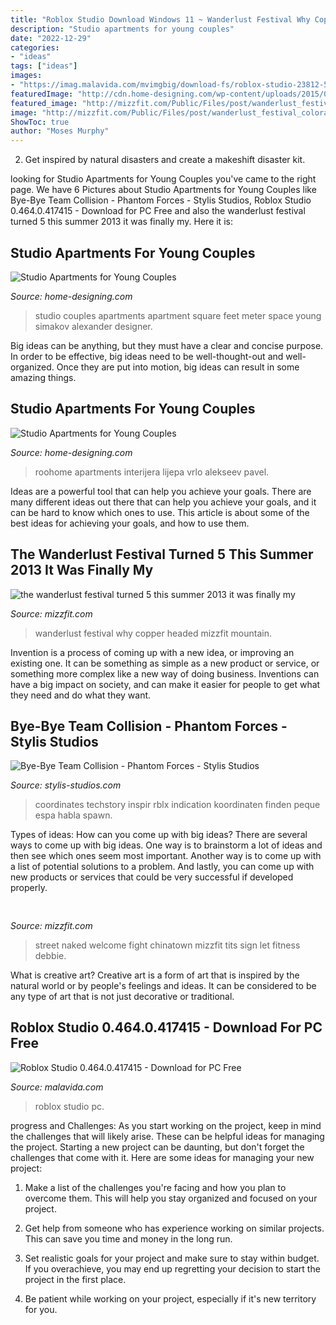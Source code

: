 ```yaml
---
title: "Roblox Studio Download Windows 11 ~ Wanderlust Festival Why Copper Headed Mizzfit Mountain"
description: "Studio apartments for young couples"
date: "2022-12-29"
categories:
- "ideas"
tags: ["ideas"]
images:
- "https://imag.malavida.com/mvimgbig/download-fs/roblox-studio-23812-5.jpg"
featuredImage: "http://cdn.home-designing.com/wp-content/uploads/2015/07/wood-tv-stand.jpg"
featured_image: "http://mizzfit.com/Public/Files/post/wanderlust_festival_colorado_copper_mountain_review_event_for_women_yogis_mizzfit_fitness_fashion_866d74767a.jpg"
image: "http://mizzfit.com/Public/Files/post/wanderlust_festival_colorado_copper_mountain_review_event_for_women_yogis_mizzfit_fitness_fashion_866d74767a.jpg"
ShowToc: true
author: "Moses Murphy"
---
```



2. Get inspired by natural disasters and create a makeshift disaster kit.

	

		
looking for Studio Apartments for Young Couples you've came to the right page. We have 6 Pictures about Studio Apartments for Young Couples like Bye-Bye Team Collision - Phantom Forces - Stylis Studios, Roblox Studio 0.464.0.417415 - Download for PC Free and also the wanderlust festival turned 5 this summer 2013 it was finally my. Here it is:
		
    
## Studio Apartments For Young Couples

<img loading=lazy src="http://cdn.home-designing.com/wp-content/uploads/2015/07/small-studio-apartment.jpg" onerror="this.onerror=null;this.src='https://tse4.mm.bing.net/th?id=OIP.kuYV274FPjOtjw8CzGAGxgHaFj&amp;pid=15.1';" alt="Studio Apartments for Young Couples">

_Source: home-designing.com_

>studio couples apartments apartment square feet meter space young simakov alexander designer. 

	

Big ideas can be anything, but they must have a clear and concise purpose. In order to be effective, big ideas need to be well-thought-out and well-organized. Once they are put into motion, big ideas can result in some amazing things.

    
## Studio Apartments For Young Couples

<img loading=lazy src="http://cdn.home-designing.com/wp-content/uploads/2015/07/wood-tv-stand.jpg" onerror="this.onerror=null;this.src='https://tse4.mm.bing.net/th?id=OIP.ibIkWKjm-TGGWlh554HGhgHaHa&amp;pid=15.1';" alt="Studio Apartments for Young Couples">

_Source: home-designing.com_

>roohome apartments interijera lijepa vrlo alekseev pavel. 

	

Ideas are a powerful tool that can help you achieve your goals. There are many different ideas out there that can help you achieve your goals, and it can be hard to know which ones to use. This article is about some of the best ideas for achieving your goals, and how to use them.

    
## The Wanderlust Festival Turned 5 This Summer 2013 It Was Finally My

<img loading=lazy src="http://mizzfit.com/Public/Files/post/wanderlust_festival_colorado_copper_mountain_review_event_for_women_yogis_mizzfit_fitness_fashion_866d74767a.jpg" onerror="this.onerror=null;this.src='https://tse1.mm.bing.net/th?id=OIP.8lUpIr9fj2sLvxQZUF8ZtQHaEx&amp;pid=15.1';" alt="the wanderlust festival turned 5 this summer 2013 it was finally my">

_Source: mizzfit.com_

>wanderlust festival why copper headed mizzfit mountain. 

	

Invention is a process of coming up with a new idea, or improving an existing one. It can be something as simple as a new product or service, or something more complex like a new way of doing business. Inventions can have a big impact on society, and can make it easier for people to get what they need and do what they want.

    
## Bye-Bye Team Collision - Phantom Forces - Stylis Studios

<img loading=lazy src="https://blog.roblox.com/wp-content/uploads/2017/02/Roblox-Studio_1920x1080.jpg" onerror="this.onerror=null;this.src='https://tse2.mm.bing.net/th?id=OIP.dSlB9yAMabrETSiXLtMtbwHaEK&amp;pid=15.1';" alt="Bye-Bye Team Collision - Phantom Forces - Stylis Studios">

_Source: stylis-studios.com_

>coordinates techstory inspir rblx indication koordinaten finden peque espa habla spawn. 

	

Types of ideas: How can you come up with big ideas?
There are several ways to come up with big ideas. One way is to brainstorm a lot of ideas and then see which ones seem most important. Another way is to come up with a list of potential solutions to a problem. And lastly, you can come up with new products or services that could be very successful if developed properly.

    
## 

<img loading=lazy src="http://mizzfit.com/Public/Files/post/welcome_to_chinatown_sign_nyc_mizzfit_4fc4e91762.jpg" onerror="this.onerror=null;this.src='https://tse4.mm.bing.net/th?id=OIP.bIWYAelrOy25bRewtRub7QHaEx&amp;pid=15.1';" alt="">

_Source: mizzfit.com_

>street naked welcome fight chinatown mizzfit tits sign let fitness debbie. 

	

What is creative art?
Creative art is a form of art that is inspired by the natural world or by people's feelings and ideas. It can be considered to be any type of art that is not just decorative or traditional.

    
## Roblox Studio 0.464.0.417415 - Download For PC Free

<img loading=lazy src="https://imag.malavida.com/mvimgbig/download-fs/roblox-studio-23812-5.jpg" onerror="this.onerror=null;this.src='https://tse4.mm.bing.net/th?id=OIP._K8OKMWRVol1CEaNV1dqGAHaFE&amp;pid=15.1';" alt="Roblox Studio 0.464.0.417415 - Download for PC Free">

_Source: malavida.com_

>roblox studio pc. 

	

progress and Challenges: As you start working on the project, keep in mind the challenges that will likely arise. These can be helpful ideas for managing the project.
Starting a new project can be daunting, but don't forget the challenges that come with it. Here are some ideas for managing your new project:
1. Make a list of the challenges you're facing and how you plan to overcome them. This will help you stay organized and focused on your project.

2. Get help from someone who has experience working on similar projects. This can save you time and money in the long run.

3. Set realistic goals for your project and make sure to stay within budget. If you overachieve, you may end up regretting your decision to start the project in the first place.

4. Be patient while working on your project, especially if it's new territory for you.

